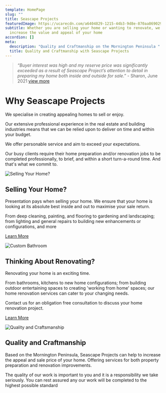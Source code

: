 ```yaml
---
template: HomePage
slug: ""
title: Seascape Projects
featuredImage: https://ucarecdn.com/a6404829-1215-44b3-9d8e-870aa8690292/-/preview/-/enhance/90/
subtitle: Whether you are selling your home or wanting to renovate, we can
  increase the value and appeal of your home
accordion: []
meta:
  description: "Quality and Craftmanship on the Mornington Peninsula "
  title: Quality and Craftmanship with Seascape Projects
---
```

> *“Buyer interest was high and my reserve price was significantly exceeded as a result of Seascape Project’s attention to detail in preparing my home both inside and outside for sale.”* - Sharon, June 2021   [view more](https://seascapeprojects.netlify.com)

# Why Seascape Projects

We specialise in creating appealing homes to sell or enjoy.

Our extensive professional experience in the real estate and building industries means that we can be relied upon to deliver on time and within your budget.

We offer personable service and aim to exceed your expectations.

Our busy clients require their home preparation and/or renovation jobs to be completed professionally, to brief, and within a short turn-a-round time. And that's what we commit to.

![Selling Your Home?](https://ucarecdn.com/91b2def9-0dec-4524-8e8c-324bea3d0abf/ "Selling Your Home?")

## Selling Your Home?

Presentation pays when selling your home. We ensure that your home is looking at its absolute best inside and out to maximise your sale return.

From deep cleaning, painting, and flooring to gardening and landscaping; from lighting and general repairs to building new enhancements or configurations, and more

[Learn More](https://seascapeprojects.com.au/realestate)

![Custom Bathroom](https://ucarecdn.com/eceea5b9-aa2e-4f89-ad8c-d8f4dbddc122/-/preview/-/enhance/50/ "Thinking About Renovating?")

## Thinking About Renovating?

Renovating your home is an exciting time.

From bathrooms, kitchens to new home configurations; from building outdoor entertaining spaces to creating 'working from home' spaces; our home renovation services can cater to your changing needs.

Contact us for an obligation free consultation to discuss your home renovation project.

 [Learn More](https://seascapeprojects.netlify.app/post-categories/home-renovations/)

![Quality and Craftsmanship](https://ucarecdn.com/1a9cbf01-1c91-466e-a842-6dcea05d83b8/ "Quality and Craftsmanship")

## Quality and Craftmanship

Based on the Mornington Peninsula, Seascape Projects can help to increase the appeal and sale price of your home. Offering services for both property preparation and renovation improvements.

The quality of our work is important to you and it is a responsibility we take seriously. You can rest assured any our work will be completed to the highest possible standard